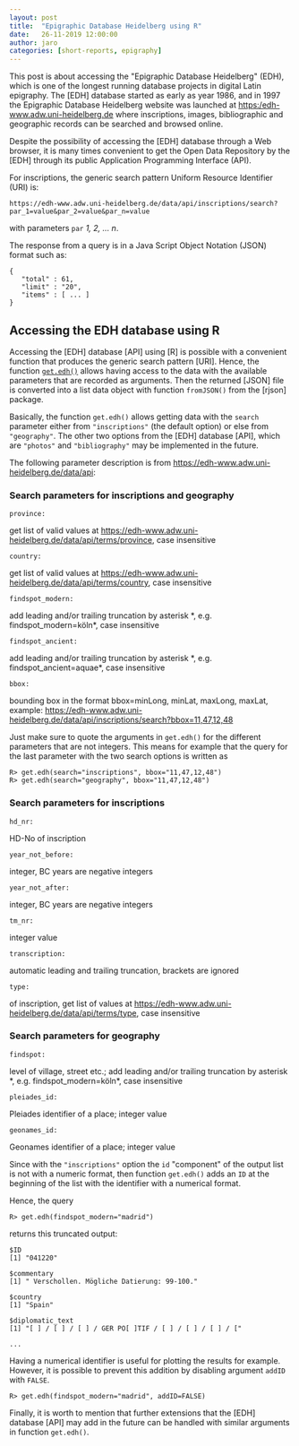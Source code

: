 ```yaml
---
layout: post
title:  "Epigraphic Database Heidelberg using R"
date:   26-11-2019 12:00:00
author: jaro
categories: [short-reports, epigraphy]
---
```


<!--- # Short report: Epigraphic Database Heidelberg using R

<span class="smallcaps">Antonio Rivero Ostoic  
18-10-2019</span>
Short report:  [R]{.sans-serif}  --->

This post is about accessing the "Epigraphic Database Heidelberg" (EDH),
which is one of the longest running database projects in digital Latin
epigraphy. The [EDH] database started as early as year 1986, and in 1997 the Epigraphic
Database Heidelberg website was launched at
<https:/edh-www.adw.uni-heidelberg.de> where inscriptions, images,
bibliographic and geographic records can be searched and browsed online.

Despite the possibility of accessing the [EDH] database through a Web browser, it is
many times convenient to get the Open Data Repository by the
[EDH] through its
public Application Programming Interface (API).

For inscriptions, the generic search pattern Uniform Resource Identifier
(URI) is:

    https://edh-www.adw.uni-heidelberg.de/data/api/inscriptions/search?par_1=value&par_2=value&par_n=value

with parameters `par` *1, 2, ... n*.

The response from a query is in a Java Script Object Notation (JSON)
format such as:

    {
       "total" : 61,
       "limit" : "20",
       "items" : [ ... ]
    }

Accessing the EDH database using R
----------------------------------

Accessing the [EDH] database [API] using [R] is possible with a convenient function that produces
the generic search pattern [URI]. Hence, the function [`get.edh()`](https://github.com/mplex/cedhar/blob/master/code/get.edh.r) allows
having access to the data with the available parameters that are
recorded as arguments. Then the returned [JSON] file is converted into a list data object
with function `fromJSON()` from the [rjson] package.

Basically, the function `get.edh()` allows getting data with the
`search` parameter either from `"inscriptions"` (the default option) or
else from `"geography"`. The other two options from the [EDH] database
[API], which are `"photos"` and `"bibliography"` may be implemented in the future.

The following parameter description is from
<https://edh-www.adw.uni-heidelberg.de/data/api>:

### Search parameters for inscriptions and geography

`province:`

   get list of valid values at
    <https://edh-www.adw.uni-heidelberg.de/data/api/terms/province>,
    case insensitive

`country:`

   get list of valid values at
    <https://edh-www.adw.uni-heidelberg.de/data/api/terms/country>, case
    insensitive

`findspot_modern:`

   add leading and/or trailing truncation by asterisk \*, e.g.
    findspot\_modern=köln\*, case insensitive

`findspot_ancient:`

   add leading and/or trailing truncation by asterisk \*, e.g.
    findspot\_ancient=aquae\*, case insensitive

`bbox:`

   bounding box in the format bbox=minLong, minLat, maxLong, maxLat,
    example:
    <https://edh-www.adw.uni-heidelberg.de/data/api/inscriptions/search?bbox=11,47,12,48>

Just make sure to quote the arguments in `get.edh()` for the different
parameters that are not integers. This means for example that the query
for the last parameter with the two search options is written as

    R> get.edh(search="inscriptions", bbox="11,47,12,48")
    R> get.edh(search="geography", bbox="11,47,12,48")

### Search parameters for inscriptions 

`hd_nr:`

   HD-No of inscription

`year_not_before:`

   integer, BC years are negative integers

`year_not_after:`

   integer, BC years are negative integers

`tm_nr:`

   integer value

`transcription:`

   automatic leading and trailing truncation, brackets are ignored

`type:`

   of inscription, get list of values at
    <https://edh-www.adw.uni-heidelberg.de/data/api/terms/type>, case
    insensitive

### Search parameters for geography 

`findspot:`

   level of village, street etc.; add leading and/or trailing
    truncation by asterisk \*, e.g. findspot\_modern=köln\*, case
    insensitive

`pleiades_id:`

   Pleiades identifier of a place; integer value

`geonames_id:`

   Geonames identifier of a place; integer value

Since with the `"inscriptions"` option the `id` "component" of the
output list is not with a numeric format, then function `get.edh()` adds
an `ID` at the beginning of the list with the identifier with a
numerical format.

Hence, the query

    R> get.edh(findspot_modern="madrid")

returns this truncated output:

    $ID
    [1] "041220"

    $commentary
    [1] " Verschollen. Mögliche Datierung: 99-100."

    $country
    [1] "Spain"

    $diplomatic_text
    [1] "[ ] / [ ] / [ ] / GER PO[ ]TIF / [ ] / [ ] / [ ] / ["

    ...

Having a numerical identifier is useful for plotting the results for
example. However, it is possible to prevent this addition by disabling
argument `addID` with `FALSE`.

    R> get.edh(findspot_modern="madrid", addID=FALSE)

Finally, it is worth to mention that further extensions that the
[EDH] database [API] may add in the future can be handled with similar 
arguments in function `get.edh()`.
